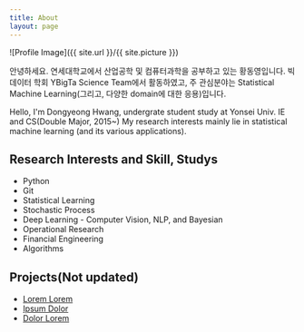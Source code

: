 ```yaml
---
title: About
layout: page
---
```

![Profile Image]({{ site.url }}/{{ site.picture }})

<p>안녕하세요. 연세대학교에서 산업공학 및 컴퓨터과학을 공부하고 있는 황동영입니다. 빅데이터 학회 YBigTa Science Team에서 활동하였고, 주 관심분야는 Statistical Machine Learning(그리고, 다양한 domain에 대한 응용)입니다. </p>

<p>Hello, I'm Dongyeong Hwang, undergrate student study at Yonsei Univ. IE and CS(Double Major, 2015~) My research interests mainly lie in statistical machine learning (and its various applications).</p>



<h2>Research Interests and Skill, Studys</h2>

<ul class="skill-list">
	<li>Python</li>
	<li>Git</li>
	<li>Statistical Learning</li>
	<li>Stochastic Process</li>
	<li>Deep Learning - Computer Vision, NLP, and Bayesian</li>
	<li>Operational Research</li>
    <li>Financial Engineering</li>
    <li>Algorithms</li>
</ul>

<h2>Projects(Not updated)</h2>

<ul>
	<li><a href="https://github.com/">Lorem Lorem</a></li>
	<li><a href="https://github.com/">Ipsum Dolor</a></li>
	<li><a href="https://github.com/">Dolor Lorem</a></li>
</ul>
